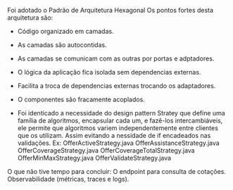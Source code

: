 Foi adotado o Padrão de Arquitetura Hexagonal
Os pontos fortes desta arquitetura são:
- Código organizado em camadas.
- As camadas são autocontidas.
- As camadas se comunicam com as outras por portas e adptadores.
- O lógica da aplicação fica isolada sem dependencias externas.
- Facilita a troca de dependencias externas trocando os adaptadores.
- O componentes são fracamente acoplados.


- Foi identicado a necessidade do design pattern Stratey que define uma família de algoritmos, encapsular cada um, e fazê-los intercambiáveis, ele permite que algoritmos variem independentemente entre clientes que os utilizam. Assim evitando a nessidade de
if encadeados nas validações.
Ex:
OfferActiveStrategy.java
OfferAssistanceStrategy.java
OfferCoverageStrategy.java
OfferCoverageTotalStrategy.java
OfferMinMaxStrategy.java
OfferValidateStrategy.java


O que não tive tempo para concluir:
O endpoint para consulta de cotações.
Observabilidade (métricas, traces e logs).
 

 


 









 



 


 


 

  



 

 








